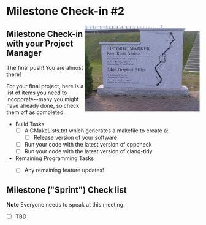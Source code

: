 # Milestone Check-in #2

<img src="./media/fort-kent-marker.jpg" align="right" width="300px"/>

## Milestone Check-in with your Project Manager

The final push! You are almost there!

For your final project, here is a list of items you need to incoporate--many you might have already done, so check them off as completed.

- Build Tasks
  - [ ] A CMakeLists.txt which generates a makefile to create a:
    - [ ] Release version of your software
  - [ ] Run your code with the latest version of cppcheck
  - [ ] Run your code with the latest version of clang-tidy 

- Remaining Programming Tasks
  - [ ] Any remaining feature updates!
  
  
  
## Milestone ("Sprint") Check list

**Note** Everyone needs to speak at this meeting.

- [ ] TBD
